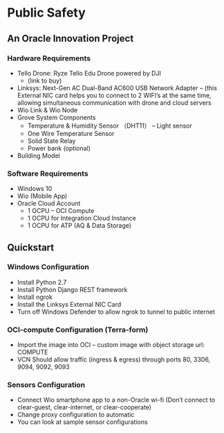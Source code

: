# Public Safety
## An Oracle Innovation Project


### Hardware Requirements
- Tello Drone: Ryze Tello Edu Drone powered by DJI 
  - (link  to buy)
- Linksys: Next-Gen AC Dual-Band AC600 USB Network Adapter 
  – (this External NIC card helps you to connect to 2 WIFI’s at the same time, allowing simultaneous communication with drone and cloud servers
- Wio Link & Wio Node
- Grove System Components
  - Temperature & Humidity Sensor （DHT11）
  – Light sensor
  - One Wire Temperature Sensor
  - Solid State Relay
  - Power bank (optional) 
- Building Model

### Software Requirements
- Windows 10
- Wio (Mobile App)
- Oracle Cloud Account
  - 1 OCPU – OCI Compute
  - 1 OCPU for Integration Cloud Instance
  - 1 OCPU for ATP (AQ & Data Storage)

## Quickstart
### Windows Configuration
- Install Python 2.7
- Install Python Django REST framework
- Install ngrok
- Install the Linksys External NIC Card
- Turn off Windows Defender to allow ngrok to tunnel to public internet

### OCI-compute Configuration (Terra-form)
- Import the image into OCI 
  – custom image with object storage url: COMPUTE
- VCN Should allow traffic (ingress & egress) through ports 80, 3306, 9094, 9092, 9093

### Sensors Configuration
- Connect Wio smartphone app to a non-Oracle wi-fi (Don’t connect to clear-guest, clear-internet, or clear-cooperate)
- Change proxy configuration to automatic
- You can look at sample sensor configurations





